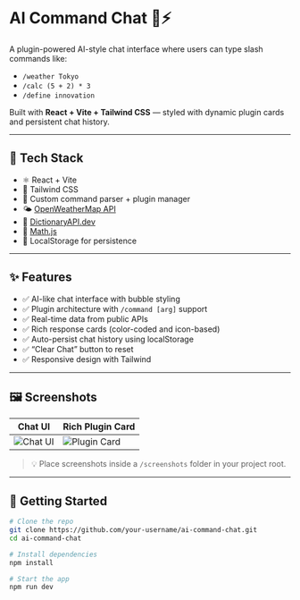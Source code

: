 # AI Command Chat 💬⚡

A plugin-powered AI-style chat interface where users can type slash commands like:

- `/weather Tokyo`
- `/calc (5 + 2) * 3`
- `/define innovation`

Built with **React + Vite + Tailwind CSS** — styled with dynamic plugin cards and persistent chat history.

---

## 🔧 Tech Stack

- ⚛️ React + Vite
- 🎨 Tailwind CSS
- 💬 Custom command parser + plugin manager
- 🌤️ [OpenWeatherMap API](https://openweathermap.org/)
- 📖 [DictionaryAPI.dev](https://dictionaryapi.dev/)
- 🧮 [Math.js](https://mathjs.org/)
- 💾 LocalStorage for persistence

---

## ✨ Features

- ✅ AI-like chat interface with bubble styling
- ✅ Plugin architecture with `/command [arg]` support
- ✅ Real-time data from public APIs
- ✅ Rich response cards (color-coded and icon-based)
- ✅ Auto-persist chat history using localStorage
- ✅ “Clear Chat” button to reset
- ✅ Responsive design with Tailwind

---

## 🖼️ Screenshots

| Chat UI | Rich Plugin Card |
|--------|------------------|
| ![Chat UI](./screenshots/chat-ui.png) | ![Plugin Card](./screenshots/plugin-card.png) |

> 💡 Place screenshots inside a `/screenshots` folder in your project root.

---

## 🚀 Getting Started

```bash
# Clone the repo
git clone https://github.com/your-username/ai-command-chat.git
cd ai-command-chat

# Install dependencies
npm install

# Start the app
npm run dev
